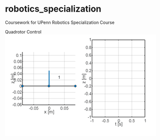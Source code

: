 # robotics_specialization
Coursework for UPenn Robotics Specialization Course

Quadrotor Control
![c1pe1](./1_AERIAL_ROBOTICS/WEEK_2/pe1.gif)